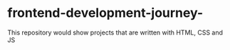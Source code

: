 # frontend-development-journey-
This repository would show projects that are written with HTML, CSS and JS
